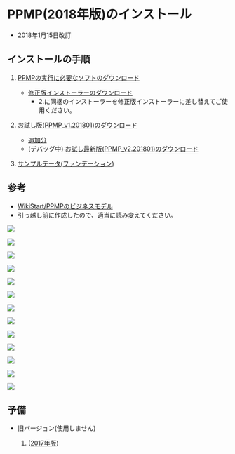 # PPMP(2018年版)のインストール
* 2018年1月15日改訂

## インストールの手順
1. [PPMPの実行に必要なソフトのダウンロード](https://drive.google.com/file/d/1GH30fM0VXykWfeReTd3Wt19HRJTeSjJ5/view?usp=sharing)
   * [修正版インストーラーのダウンロード](https://drive.google.com/file/d/1XT1kByYB-77iB-g_stDJgUzLUsbTsiVy/view?usp=sharing)
      * 2.に同梱のインストーラーを修正版インストーラーに差し替えてご使用ください。

1.  [お試し版(PPMP_v1.201801)のダウンロード](https://drive.google.com/file/d/1H9MLElZ9XmvDsxmKmA6VTubD6XNjhzel/view?usp=sharing)
    * [追加分](https://drive.google.com/file/d/1Cg-2F-f5Xh4aTEOBQv-r7b_f-0hbOmUc/view?usp=sharing)
    * ~~(デバッグ中) [お試し最新版(PPMP_v2.201801)のダウンロード](https://drive.google.com/file/d/1fj3SyCzYLdwzrJSvv1HGDG0_SvxU1REg/view?usp=sharing)~~

1. [サンプルデータ(ファンデーション)](https://drive.google.com/file/d/1QZRCty4_mOs6XDJfZF69e71RqwvKK8to/view?usp=sharing)

## 参考
  * [WikiStart/PPMPのビジネスモデル](https://github.com/t-magic/SOFT/wiki)
* 引っ越し前に作成したので、適当に読み変えてください。


![](pict/1.png)

![](pict/2.png)

![](pict/3.png)

![](pict/4.png)

![](pict/5.png)

![](pict/6.png)

![](pict/7.png)

![](pict/8.png)

![](pict/9.png)

![](pict/10.png)

![](pict/11.png)

![](pict/12.png)

![](pict/13.png)

## 予備
* 旧バージョン(使用しません)

   1. ([2017年版](https://drive.google.com/file/d/1AK_QrhoevLua-JN8iD55aAako2bvwicX/view?usp=sharing))
